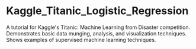 # Kaggle_Titanic_Logistic_Regression
A tutorial for Kaggle's Titanic: Machine Learning from Disaster competition. Demonstrates basic data munging, analysis, and visualization techniques. Shows examples of supervised machine learning techniques.

